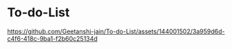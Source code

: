 # To-do-List


https://github.com/Geetanshi-jain/To-do-List/assets/144001502/3a959d6d-c4f6-418c-9ba1-f2b60c25134d


